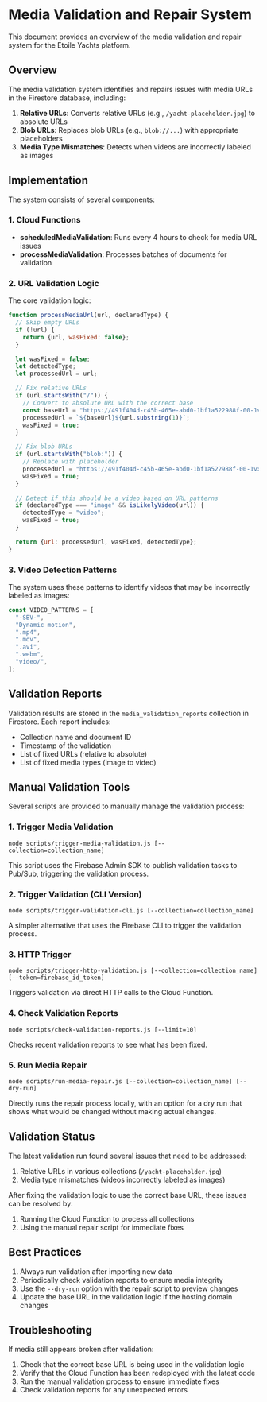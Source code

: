 # Media Validation and Repair System

This document provides an overview of the media validation and repair system for the Etoile Yachts platform.

## Overview

The media validation system identifies and repairs issues with media URLs in the Firestore database, including:

1. **Relative URLs**: Converts relative URLs (e.g., `/yacht-placeholder.jpg`) to absolute URLs
2. **Blob URLs**: Replaces blob URLs (e.g., `blob://...`) with appropriate placeholders
3. **Media Type Mismatches**: Detects when videos are incorrectly labeled as images

## Implementation

The system consists of several components:

### 1. Cloud Functions

- **scheduledMediaValidation**: Runs every 4 hours to check for media URL issues
- **processMediaValidation**: Processes batches of documents for validation

### 2. URL Validation Logic

The core validation logic:

```javascript
function processMediaUrl(url, declaredType) {
  // Skip empty URLs
  if (!url) {
    return {url, wasFixed: false};
  }

  let wasFixed = false;
  let detectedType;
  let processedUrl = url;

  // Fix relative URLs
  if (url.startsWith("/")) {
    // Convert to absolute URL with the correct base
    const baseUrl = "https://491f404d-c45b-465e-abd0-1bf1a522988f-00-1vx2q8nj9olr6.janeway.replit.dev/";
    processedUrl = `${baseUrl}${url.substring(1)}`;
    wasFixed = true;
  }

  // Fix blob URLs
  if (url.startsWith("blob:")) {
    // Replace with placeholder
    processedUrl = "https://491f404d-c45b-465e-abd0-1bf1a522988f-00-1vx2q8nj9olr6.janeway.replit.dev/yacht-placeholder.jpg";
    wasFixed = true;
  }

  // Detect if this should be a video based on URL patterns
  if (declaredType === "image" && isLikelyVideo(url)) {
    detectedType = "video";
    wasFixed = true;
  }

  return {url: processedUrl, wasFixed, detectedType};
}
```

### 3. Video Detection Patterns

The system uses these patterns to identify videos that may be incorrectly labeled as images:

```javascript
const VIDEO_PATTERNS = [
  "-SBV-",
  "Dynamic motion",
  ".mp4",
  ".mov",
  ".avi",
  ".webm",
  "video/",
];
```

## Validation Reports

Validation results are stored in the `media_validation_reports` collection in Firestore. Each report includes:

- Collection name and document ID
- Timestamp of the validation
- List of fixed URLs (relative to absolute)
- List of fixed media types (image to video)

## Manual Validation Tools

Several scripts are provided to manually manage the validation process:

### 1. Trigger Media Validation

```
node scripts/trigger-media-validation.js [--collection=collection_name]
```

This script uses the Firebase Admin SDK to publish validation tasks to Pub/Sub, triggering the validation process.

### 2. Trigger Validation (CLI Version)

```
node scripts/trigger-validation-cli.js [--collection=collection_name]
```

A simpler alternative that uses the Firebase CLI to trigger the validation process.

### 3. HTTP Trigger

```
node scripts/trigger-http-validation.js [--collection=collection_name] [--token=firebase_id_token]
```

Triggers validation via direct HTTP calls to the Cloud Function.

### 4. Check Validation Reports

```
node scripts/check-validation-reports.js [--limit=10]
```

Checks recent validation reports to see what has been fixed.

### 5. Run Media Repair

```
node scripts/run-media-repair.js [--collection=collection_name] [--dry-run]
```

Directly runs the repair process locally, with an option for a dry run that shows what would be changed without making actual changes.

## Validation Status

The latest validation run found several issues that need to be addressed:

1. Relative URLs in various collections (`/yacht-placeholder.jpg`)
2. Media type mismatches (videos incorrectly labeled as images)

After fixing the validation logic to use the correct base URL, these issues can be resolved by:

1. Running the Cloud Function to process all collections
2. Using the manual repair script for immediate fixes

## Best Practices

1. Always run validation after importing new data
2. Periodically check validation reports to ensure media integrity
3. Use the `--dry-run` option with the repair script to preview changes
4. Update the base URL in the validation logic if the hosting domain changes

## Troubleshooting

If media still appears broken after validation:

1. Check that the correct base URL is being used in the validation logic
2. Verify that the Cloud Function has been redeployed with the latest code
3. Run the manual validation process to ensure immediate fixes
4. Check validation reports for any unexpected errors